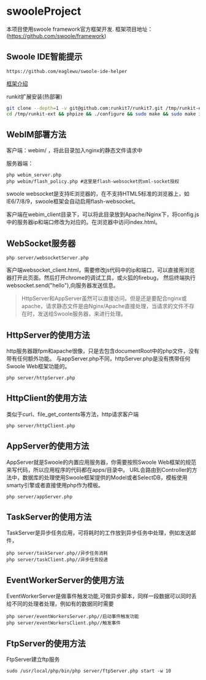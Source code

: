 # swooleProject
本项目使用swoole framework官方框架开发.
框架项目地址：(https://github.com/swoole/framework)

Swoole IDE智能提示
----
```shell
https://github.com/eaglewu/swoole-ide-helper
```

[框架介绍](https://github.com/swoole/framework)

runkit扩展安装(热部署)
```sh
git clone --depth=1 -v git@github.com:runkit7/runkit7.git /tmp/runkit-ext
cd /tmp/runkit-ext && phpize && ./configure && sudo make && sudo make install
```


WebIM部署方法
----
客户端：webim/ ，将此目录加入nginx的静态文件请求中

服务器端：
```shell
php webim_server.php
php webim/flash_policy.php #这里是flash-websocket的xml-socket授权
```
swoole websocket是支持IE浏览器的，在不支持HTML5标准的浏览器上，如IE6/7/8/9，swoole框架会自动启用flash-websocket。

客户端在webim_client目录下，可以将此目录放到Apache/Nginx下，将config.js中的服务器ip和端口修改为对应的。在浏览器中访问index.html。

WebSocket服务器
----
```shell
php server/websocketServer.php
```
客户端websocket_client.html，需要修改js代码中的ip和端口，可以直接用浏览器打开此页面。然后打开chrome的调试工具，或火狐的firebug，
然后终端执行websocket.send("hello"),向服务器发送信息。

> HttpServer和AppServer虽然可以直接访问，但是还是要配合nginx或apache，请求静态文件是由Nginx/Apache直接处理，当请求的文件不存在时，发送给Swoole服务器，来进行处理。

HttpServer的使用方法
----
http服务器跟fpm和apache很像，只是去包含documentRoot中的php文件，没有带有任何额外功能。
与appServer.php不同，httpServer.php是没有携带任何Swoole Web框架功能的。
```shell
php server/httpServer.php
```

HttpClient的使用方法
----
类似于curl、file_get_contents等方法，http请求客户端
```shell
php server/httpClient.php
```

AppServer的使用方法
----
AppServer就是Swoole的内置应用服务器，你需要按照Swoole Web框架的规范来写代码，所以应用程序的代码都在apps/目录中。
URL会路由到Controller的方法中，数据库的处理使用Swoole框架提供的Model或者SelectDB，模板使用smarty引擎或者直接使用php作为模板。
```shell
php server/appServer.php
```

TaskServer的使用方法
----
TaskServer是异步任务应用，可将耗时的工作放到异步任务中处理，例如发送邮件，
```shell
php server/taskServer.php//异步任务消耗
php server/taskClient.php//异步任务投递
```

EventWorkerServer的使用方法
----
EventWorkerServer是做事件触发功能,可做异步脚本，同样一段数据可以同时丢给不同的处理者处理，例如有的数据同时需要
```shell
php server/eventWorkersServer.php//启动事件触发功能
php server/eventWorkersClient.php//触发事件
```

FtpServer的使用方法
----
FtpServer建立ftp服务
```shell
sudo /usr/local/php/bin/php server/ftpServer.php start -w 10
```


